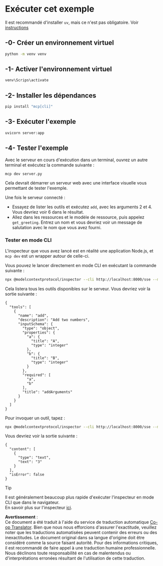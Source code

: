 <!--
CO_OP_TRANSLATOR_METADATA:
{
  "original_hash": "69ba3bd502bd743233137bac5539c08b",
  "translation_date": "2025-08-18T12:56:15+00:00",
  "source_file": "03-GettingStarted/05-sse-server/solution/python/README.md",
  "language_code": "fr"
}
-->
# Exécuter cet exemple

Il est recommandé d'installer `uv`, mais ce n'est pas obligatoire. Voir [instructions](https://docs.astral.sh/uv/#highlights)

## -0- Créer un environnement virtuel

```bash
python -m venv venv
```

## -1- Activer l'environnement virtuel

```bash
venv\Scrips\activate
```

## -2- Installer les dépendances

```bash
pip install "mcp[cli]"
```

## -3- Exécuter l'exemple

```bash
uvicorn server:app
```

## -4- Tester l'exemple

Avec le serveur en cours d'exécution dans un terminal, ouvrez un autre terminal et exécutez la commande suivante :

```bash
mcp dev server.py
```

Cela devrait démarrer un serveur web avec une interface visuelle vous permettant de tester l'exemple.

Une fois le serveur connecté :

- Essayez de lister les outils et exécutez `add`, avec les arguments 2 et 4. Vous devriez voir 6 dans le résultat.
- Allez dans les ressources et le modèle de ressource, puis appelez `get_greeting`. Entrez un nom et vous devriez voir un message de salutation avec le nom que vous avez fourni.

### Tester en mode CLI

L'inspecteur que vous avez lancé est en réalité une application Node.js, et `mcp dev` est un wrapper autour de celle-ci.

Vous pouvez le lancer directement en mode CLI en exécutant la commande suivante :

```bash
npx @modelcontextprotocol/inspector --cli http://localhost:8000/sse --method tools/list
```

Cela listera tous les outils disponibles sur le serveur. Vous devriez voir la sortie suivante :

```text
{
  "tools": [
    {
      "name": "add",
      "description": "Add two numbers",
      "inputSchema": {
        "type": "object",
        "properties": {
          "a": {
            "title": "A",
            "type": "integer"
          },
          "b": {
            "title": "B",
            "type": "integer"
          }
        },
        "required": [
          "a",
          "b"
        ],
        "title": "addArguments"
      }
    }
  ]
}
```

Pour invoquer un outil, tapez :

```bash
npx @modelcontextprotocol/inspector --cli http://localhost:8000/sse --method tools/call --tool-name add --tool-arg a=1 --tool-arg b=2
```

Vous devriez voir la sortie suivante :

```text
{
  "content": [
    {
      "type": "text",
      "text": "3"
    }
  ],
  "isError": false
}
```

> [!TIP]  
> Il est généralement beaucoup plus rapide d'exécuter l'inspecteur en mode CLI que dans le navigateur.  
> En savoir plus sur l'inspecteur [ici](https://github.com/modelcontextprotocol/inspector).

**Avertissement** :  
Ce document a été traduit à l'aide du service de traduction automatique [Co-op Translator](https://github.com/Azure/co-op-translator). Bien que nous nous efforcions d'assurer l'exactitude, veuillez noter que les traductions automatisées peuvent contenir des erreurs ou des inexactitudes. Le document original dans sa langue d'origine doit être considéré comme la source faisant autorité. Pour des informations critiques, il est recommandé de faire appel à une traduction humaine professionnelle. Nous déclinons toute responsabilité en cas de malentendus ou d'interprétations erronées résultant de l'utilisation de cette traduction.